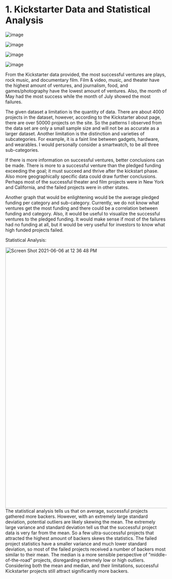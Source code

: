 # 1. Kickstarter Data and Statistical Analysis


![image](https://user-images.githubusercontent.com/62668061/120932359-688e2300-c6c3-11eb-9980-c92df89d101b.png)

![image](https://user-images.githubusercontent.com/62668061/120932389-8a87a580-c6c3-11eb-827c-5d725b28c31d.png)

![image](https://user-images.githubusercontent.com/62668061/120932395-91161d00-c6c3-11eb-8476-e0d51ae9b156.png)

![image](https://user-images.githubusercontent.com/62668061/120932403-970bfe00-c6c3-11eb-8d46-6b4bfde84ab2.png)

From the Kickstarter data provided, the most successful ventures are plays, rock music, and documentary film. Film & video, music, and theater have the highest amount of ventures, and journalism, food, and games/photography have the lowest amount of ventures. Also, the month of May had the most success while the month of July showed the most failures. 

The given dataset a limitation is the quantity of data. There are about 4000 projects in the dataset, however, according to the Kickstarter about page, there are over 50000 projects on the site. So the patterns I observed from the data set are only a small sample size and will not be as accurate as a larger dataset. Another limitation is the distinction and varieties of subcategories. For example, it is a faint line between gadgets, hardware, and wearables. I would personally consider a smartwatch, to be all three sub-categories. 

If there is more information on successful ventures, better conclusions can be made. There is more to a successful venture than the pledged funding exceeding the goal; it must succeed and thrive after the kickstart phase. Also more geographically specific data could draw further conclusions. Perhaps most of the successful theater and film projects were in New York and California, and the failed projects were in other states.

Another graph that would be enlightening would be the average pledged funding per category and sub-category. Currently, we do not know what ventures get the most funding and there could be a correlation between funding and category. Also, it would be useful to visualize the successful ventures to the pledged funding. It would make sense if most of the failures had no funding at all, but it would be very useful for investors to know what high funded projects failed.



Statistical Analysis:

<img width="812" alt="Screen Shot 2021-06-06 at 12 36 48 PM" src="https://user-images.githubusercontent.com/62668061/120932476-ee11d300-c6c3-11eb-8aea-0da89819862a.png">
The statistical analysis tells us that on average, successful projects gathered more backers. However, with an extremely large standard deviation, potential outliers are likely skewing the mean. The extremely large variance and standard deviation tell us that the successful project data is very far from the mean. So a few ultra-successful projects that attracted the highest amount of backers skews the statistics. The failed project statistics have a smaller variance and much lower standard deviation, so most of the failed projects received a number of backers most similar to their mean. The median is a more sensible perspective of “middle-of-the-road” projects, disregarding extremely low or high outliers. Considering both the mean and median, and their limitations, successful Kickstarter projects still attract significantly more backers. 
